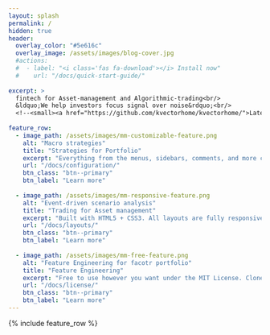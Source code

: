 ```yaml
---
layout: splash
permalink: /
hidden: true
header:
  overlay_color: "#5e616c"
  overlay_image: /assets/images/blog-cover.jpg
  #actions:
  #  - label: "<i class='fas fa-download'></i> Install now"
  #    url: "/docs/quick-start-guide/"
  
excerpt: >
  fintech for Asset-management and Algorithmic-trading<br/>
  &ldquo;We help investors focus signal over noise&rdquo;<br/>
  <!--<small><a href="https://github.com/kvectorhome/kvectorhome/">Latest release v4.22.0</a></small>-->
  
feature_row:
  - image_path: /assets/images/mm-customizable-feature.png
    alt: "Macro strategies"
    title: "Strategies for Portfolio"
    excerpt: "Everything from the menus, sidebars, comments, and more can be configured or set with YAML Front Matter."
    url: "/docs/configuration/"
    btn_class: "btn--primary"
    btn_label: "Learn more"
    
  - image_path: /assets/images/mm-responsive-feature.png
    alt: "Event-driven scenario analysis"
    title: "Trading for Asset management"
    excerpt: "Built with HTML5 + CSS3. All layouts are fully responsive with helpers to augment your content."
    url: "/docs/layouts/"
    btn_class: "btn--primary"
    btn_label: "Learn more"
    
  - image_path: /assets/images/mm-free-feature.png
    alt: "Feature Engineering for facotr portfolio"
    title: "Feature Engineering"
    excerpt: "Free to use however you want under the MIT License. Clone it, fork it, customize it... whatever!"
    url: "/docs/license/"
    btn_class: "btn--primary"
    btn_label: "Learn more"      
---
```


{% include feature_row %}
